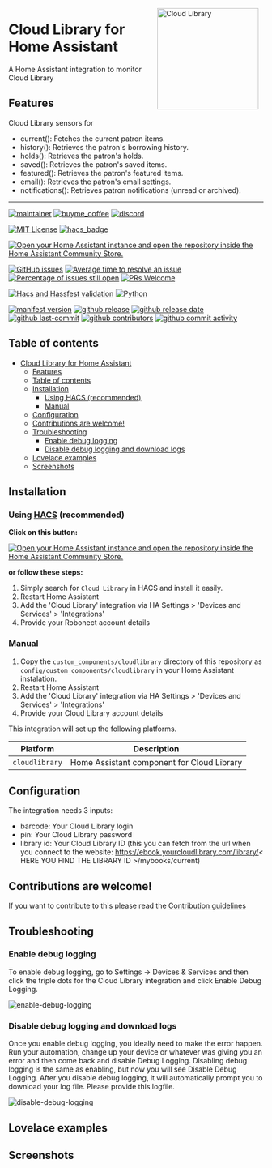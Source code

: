 <img src="https://github.com/geertmeersman/cloudlibrary/raw/main/images/brand/logo.png"
     alt="Cloud Library"
     align="right"
     style="width: 200px;margin-right: 10px;" />

# Cloud Library for Home Assistant

A Home Assistant integration to monitor Cloud Library

## Features

Cloud Library sensors for

- current(): Fetches the current patron items.
- history(): Retrieves the patron's borrowing history.
- holds(): Retrieves the patron's holds.
- saved(): Retrieves the patron's saved items.
- featured(): Retrieves the patron's featured items.
- email(): Retrieves the patron's email settings.
- notifications(): Retrieves patron notifications (unread or archived).

---

<!-- [START BADGES] -->
<!-- Please keep comment here to allow auto update -->

[![maintainer](https://img.shields.io/badge/maintainer-Geert%20Meersman-green?style=for-the-badge&logo=github)](https://github.com/geertmeersman)
[![buyme_coffee](https://img.shields.io/badge/Buy%20me%20a%20Duvel-donate-yellow?style=for-the-badge&logo=buymeacoffee)](https://www.buymeacoffee.com/geertmeersman)
[![discord](https://img.shields.io/discord/1094198226493636638?style=for-the-badge&logo=discord)](https://discord.gg/QhvcnzjYzA)

[![MIT License](https://img.shields.io/github/license/geertmeersman/cloudlibrary?style=flat-square)](https://github.com/geertmeersman/cloudlibrary/blob/master/LICENSE)
[![hacs_badge](https://img.shields.io/badge/HACS-Default-41BDF5.svg?style=flat-square)](https://github.com/hacs/integration)

[![Open your Home Assistant instance and open the repository inside the Home Assistant Community Store.](https://my.home-assistant.io/badges/hacs_repository.svg?style=flat-square)](https://my.home-assistant.io/redirect/hacs_repository/?owner=geertmeersman&repository=cloudlibrary&category=integration)

[![GitHub issues](https://img.shields.io/github/issues/geertmeersman/cloudlibrary)](https://github.com/geertmeersman/cloudlibrary/issues)
[![Average time to resolve an issue](http://isitmaintained.com/badge/resolution/geertmeersman/cloudlibrary.svg)](http://isitmaintained.com/project/geertmeersman/cloudlibrary)
[![Percentage of issues still open](http://isitmaintained.com/badge/open/geertmeersman/cloudlibrary.svg)](http://isitmaintained.com/project/geertmeersman/cloudlibrary)
[![PRs Welcome](https://img.shields.io/badge/PRs-Welcome-brightgreen.svg)](https://github.com/geertmeersman/cloudlibrary/pulls)

[![Hacs and Hassfest validation](https://github.com/geertmeersman/cloudlibrary/actions/workflows/validate.yml/badge.svg)](https://github.com/geertmeersman/cloudlibrary/actions/workflows/validate.yml)
[![Python](https://img.shields.io/badge/Python-FFD43B?logo=python)](https://github.com/geertmeersman/cloudlibrary/search?l=python)

[![manifest version](https://img.shields.io/github/manifest-json/v/geertmeersman/cloudlibrary/master?filename=custom_components%2Fcloudlibrary%2Fmanifest.json)](https://github.com/geertmeersman/cloudlibrary)
[![github release](https://img.shields.io/github/v/release/geertmeersman/cloudlibrary?logo=github)](https://github.com/geertmeersman/cloudlibrary/releases)
[![github release date](https://img.shields.io/github/release-date/geertmeersman/cloudlibrary)](https://github.com/geertmeersman/cloudlibrary/releases)
[![github last-commit](https://img.shields.io/github/last-commit/geertmeersman/cloudlibrary)](https://github.com/geertmeersman/cloudlibrary/commits)
[![github contributors](https://img.shields.io/github/contributors/geertmeersman/cloudlibrary)](https://github.com/geertmeersman/cloudlibrary/graphs/contributors)
[![github commit activity](https://img.shields.io/github/commit-activity/y/geertmeersman/cloudlibrary?logo=github)](https://github.com/geertmeersman/cloudlibrary/commits/main)

<!-- [END BADGES] -->

## Table of contents

- [Cloud Library for Home Assistant](#cloud-library-for-home-assistant)
  - [Features](#features)
  - [Table of contents](#table-of-contents)
  - [Installation](#installation)
    - [Using HACS (recommended)](#using-hacs-recommended)
    - [Manual](#manual)
  - [Configuration](#configuration)
  - [Contributions are welcome!](#contributions-are-welcome)
  - [Troubleshooting](#troubleshooting)
    - [Enable debug logging](#enable-debug-logging)
    - [Disable debug logging and download logs](#disable-debug-logging-and-download-logs)
  - [Lovelace examples](#lovelace-examples)
  - [Screenshots](#screenshots)

## Installation

### Using [HACS](https://hacs.xyz/) (recommended)

**Click on this button:**

[![Open your Home Assistant instance and open the repository inside the Home Assistant Community Store.](https://my.home-assistant.io/badges/hacs_repository.svg?style=flat-square)](https://my.home-assistant.io/redirect/hacs_repository/?owner=geertmeersman&repository=cloudlibrary&category=integration)

**or follow these steps:**

1. Simply search for `Cloud Library` in HACS and install it easily.
2. Restart Home Assistant
3. Add the 'Cloud Library' integration via HA Settings > 'Devices and Services' > 'Integrations'
4. Provide your Robonect account details

### Manual

1. Copy the `custom_components/cloudlibrary` directory of this repository as `config/custom_components/cloudlibrary` in your Home Assistant instalation.
2. Restart Home Assistant
3. Add the 'Cloud Library' integration via HA Settings > 'Devices and Services' > 'Integrations'
4. Provide your Cloud Library account details

This integration will set up the following platforms.

| Platform       | Description                                |
| -------------- | ------------------------------------------ |
| `cloudlibrary` | Home Assistant component for Cloud Library |

## Configuration

The integration needs 3 inputs:

- barcode: Your Cloud Library login
- pin: Your Cloud Library password
- library id: Your Cloud Library ID (this you can fetch from the url when you connect to the website: https://ebook.yourcloudlibrary.com/library/< HERE YOU FIND THE LIBRARY ID >/mybooks/current)

## Contributions are welcome!

If you want to contribute to this please read the [Contribution guidelines](CONTRIBUTING.md)

## Troubleshooting

### Enable debug logging

To enable debug logging, go to Settings -> Devices & Services and then click the triple dots for the Cloud Library integration and click Enable Debug Logging.

![enable-debug-logging](https://raw.githubusercontent.com/geertmeersman/cloudlibrary/main/images/screenshots/enable-debug-logging.gif)

### Disable debug logging and download logs

Once you enable debug logging, you ideally need to make the error happen. Run your automation, change up your device or whatever was giving you an error and then come back and disable Debug Logging. Disabling debug logging is the same as enabling, but now you will see Disable Debug Logging. After you disable debug logging, it will automatically prompt you to download your log file. Please provide this logfile.

![disable-debug-logging](https://raw.githubusercontent.com/geertmeersman/cloudlibrary/main/images/screenshots/disable-debug-logging.gif)

## Lovelace examples

## Screenshots
